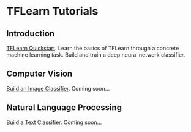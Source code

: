 # TFLearn Tutorials

## Introduction
[TFLearn Quickstart](quickstart.md). Learn the basics of TFLearn through a concrete machine learning task. Build and train a deep neural network classifier.

## Computer Vision
[Build an Image Classifier](). Coming soon...

## Natural Language Processing
[Build a Text Classifier](). Coming soon...

